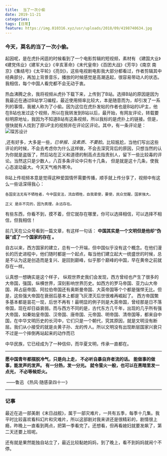 ```yaml
---
title:  当了一次小偷
date: 2019-11-21
categories:
tags: [日常]
feature: https://img.010316.xyz/usr/uploads/2018/09/4198740634.jpg
---
```


### 今天，莫名的当了一次小偷。

起因呢，是在虎扑闲逛的时候看到了一个电影剪辑的短视频，素材有 《建国大业》《建党伟业》《建军大业》《辛亥革命》《末代皇帝》《百团大战》《芳华》《南京 南京》《集结号》《太平轮》《亮剑》，这些电视剧电影我大部分都看过，作者剪辑其中经典部分，再加上背景音乐，播放的时候感觉是高潮迭起，很容易带动人的状态。我相信，每个中国人看完都不会无动于衷。

热血沸腾之余，我将视频从虎扑下载下来，上传到了B站。选择B站的原因是因为我最近在通过B站学习编程，最近使用频率比较大，本是随意而为，却引发了一系列的事情，我被人称为了小偷。因为这位在虎扑发帖的作者也是B站的UP主，他在B站也发过这个视频，所以在我转发到B站以后，最开始，有网友评论，转载要标明原地址，我因为不知道B站有这条视频，所以我标的是虎扑上的链接。但是，很快就有人找到了原UP主的视频并在评论区评论。其中，有一条评论是：![琛苏设计]( https://img.010316.xyz/usr/hugo/11/1.png )

,还有好多，大多是一些，*已举报、没素质、不要脸*。比较尴尬，当他们写出这些评论的时候，不会去考虑你为什么这样做，不会去深究背后的原因，只想当然的认为你就是盗版了，然后站在正义和道德的制高点去指责别人，留下一些比较毒的评论。当然这只是少数人，八百多条评论中只有十几条， 但是就是这十几条，使我心态波动最大。今天天气格外寒冷。

B站上传视频本意是觉得这种爱国情怀需要传播，顺手就上传分享了，视频中有这么一些话深得我心：

`各国变法无有不牺牲者，今中国变法，流血牺牲，自我辈使，要使，民众觉醒，国家强大。`

`正义 是杀不完的，因为真理，永远存在。`

有些东西，你看不到，摸不着，但它就存在哪里，你可以选择相信，可以选择不相信，但我相信！



前几天在公众号看到一篇文章，有这样一句话： **中国其实是一个文明但是他却“伪装”成了一个国家的存在 。**

 自古以来，西方国家的建立，总有一个开端，但中国似乎没有这个概念。在他们漫长的历史进程中，他们随时都是一个起点，每当他们建立起大一统盛世的时候，总是不认为这是创造而是复兴、是回到巅峰，似乎那个巅峰的中国，早在黄帝之前就存在一样。 

认真想一想确实是这个样子， 纵观世界史我们会发现，西方曾经也产生了很多的大帝国，强国，纵横世界，深刻影响世界历史。如西方的罗马帝国、亚力山大帝国、拜占庭帝国、阿拉伯帝国还有奥斯曼帝国、大英帝国等个个都是强悍无比。但是，这些强大帝国在衰弱后基本上都是飞灰湮灭后世很难再崛起了。  西方帝国繁多基本都是昙花一现，后世不再有！最明显的例子则是大英帝国，曾经那是日不落帝国，现在却日益衰弱。而与西方不同的是，古代东方几千年，出现的几乎所有强大帝国，如秦始皇帝国、汉帝国、唐帝国、元帝国、明帝国、清帝国等，都来自中国，在中华文明历史的长河中，它们只是一个朝代，究其原因，就是文明没有断层。我们从小接受的就是炎黄子孙、龙的传人。所以文明没有出现断层国家兴衰只不过是一个摔倒再站起来的动作而已 

中华民族，它已经成为了一种信仰，而华夏文明，传承一直都在。

---

 **愿中国青年都摆脱冷气，只是向上走， 不必听自暴自弃者流的话。 能做事的做事，能发声的发声。 有一分热，发一分光。 就令萤火一般，也可以在黑暗里发一点光， 不必等候炬火。**                  

​                                             ——鲁迅 《热风·随感录四十一》 

---

### 记事

最近在追一部美剧《末日战舰》，属于一部灾难片，一共有五季，每季十几集。我平时比较喜欢看科幻片和灾难片，所以这部剧对我来讲还是很精彩的，剧情很上瘾，昨晚上一直看到两点，把第一季看完了。还想看，但再看媳妇就要发飙了，第二天还要上班呢。

还有就是果然能独自站立了，最近比较黏她妈妈，到了晚上，看不到妈妈就闹个不停。